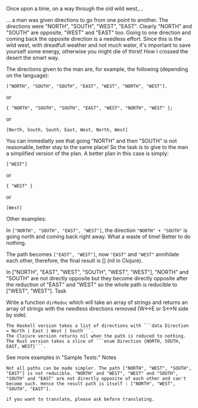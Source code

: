 Once upon a time, on a way through the old wild west,…

… a man was given directions to go from one point to another. The directions were "NORTH", "SOUTH", "WEST", "EAST". Clearly "NORTH" and "SOUTH" are opposite, "WEST" and "EAST" too. Going to one direction and coming back the opposite direction is a needless effort. Since this is the wild west, with dreadfull weather and not much water, it's important to save yourself some energy, otherwise you might die of thirst!
How I crossed the desert the smart way.

The directions given to the man are, for example, the following (depending on the language):
```
["NORTH", "SOUTH", "SOUTH", "EAST", "WEST", "NORTH", "WEST"].
```
or
```
{ "NORTH", "SOUTH", "SOUTH", "EAST", "WEST", "NORTH", "WEST" };
```
or
```
[North, South, South, East, West, North, West]
```
You can immediatly see that going "NORTH" and then "SOUTH" is not reasonable, better stay to the same place! So the task is to give to the man a simplified version of the plan. A better plan in this case is simply:
```
["WEST"]
```
or
```
{ "WEST" }
```
or
```
[West]
```
Other examples:

In ```["NORTH", "SOUTH", "EAST", "WEST"]```, the direction ```"NORTH" + "SOUTH"``` is going north and coming back right away. What a waste of time! Better to do nothing.

The path becomes ```["EAST", "WEST"]```, now ```"EAST"``` and ```"WEST"``` annihilate each other, therefore, the final result is [] (nil in Clojure).

In ["NORTH", "EAST", "WEST", "SOUTH", "WEST", "WEST"], "NORTH" and "SOUTH" are not directly opposite but they become directly opposite after the reduction of "EAST" and "WEST" so the whole path is reducible to ["WEST", "WEST"].
Task

Write a function ```dirReduc``` which will take an array of strings and returns an array of strings with the needless directions removed (W<->E or S<->N side by side).

    The Haskell version takes a list of directions with ```data Direction = North | East | West | South```.
    The Clojure version returns nil when the path is reduced to nothing.
    The Rust version takes a slice of ```enum Direction {NORTH, SOUTH, EAST, WEST}```.

See more examples in "Sample Tests:"
Notes

    Not all paths can be made simpler. The path ["NORTH", "WEST", "SOUTH", "EAST"] is not reducible. "NORTH" and "WEST", "WEST" and "SOUTH", "SOUTH" and "EAST" are not directly opposite of each other and can't become such. Hence the result path is itself : ["NORTH", "WEST", "SOUTH", "EAST"].

    if you want to translate, please ask before translating.

